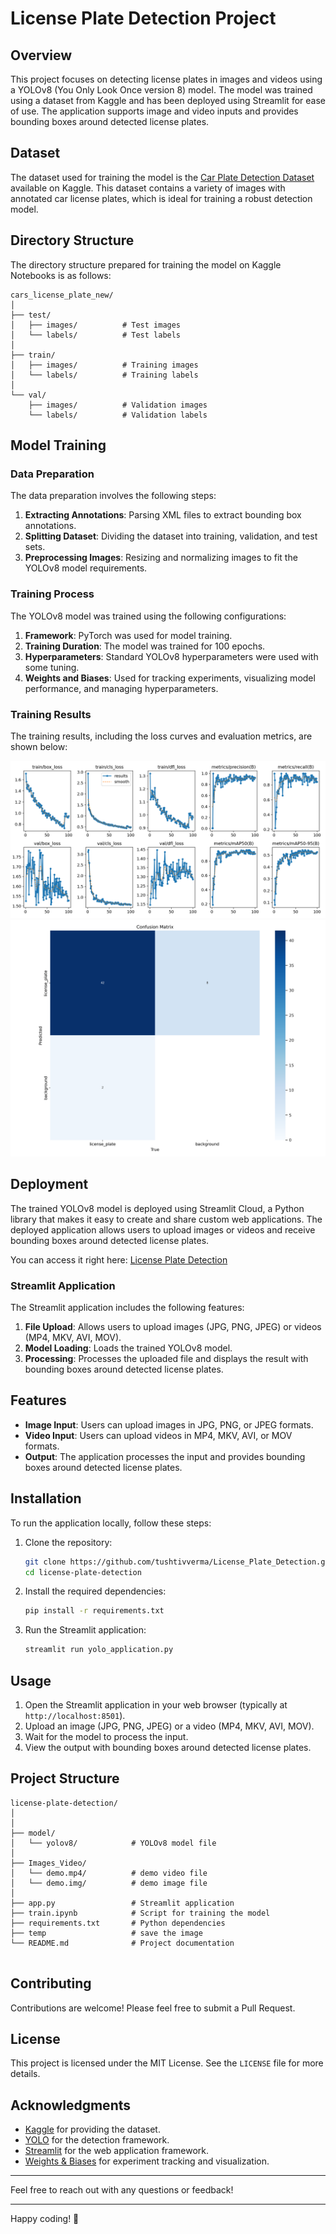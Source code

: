 # License Plate Detection Project

## Overview

This project focuses on detecting license plates in images and videos using a YOLOv8 (You Only Look Once version 8) model. The model was trained using a dataset from Kaggle and has been deployed using Streamlit for ease of use. The application supports image and video inputs and provides bounding boxes around detected license plates.

## Dataset

The dataset used for training the model is the [Car Plate Detection Dataset](https://www.kaggle.com/datasets/andrewmvd/car-plate-detection) available on Kaggle. This dataset contains a variety of images with annotated car license plates, which is ideal for training a robust detection model.

## Directory Structure

The directory structure prepared for training the model on Kaggle Notebooks is as follows:

```
cars_license_plate_new/
│
├── test/
│   ├── images/          # Test images
│   └── labels/          # Test labels
│
├── train/
│   ├── images/          # Training images
│   └── labels/          # Training labels
│
└── val/
    ├── images/          # Validation images
    └── labels/          # Validation labels
```

## Model Training

### Data Preparation

The data preparation involves the following steps:

1. **Extracting Annotations**: Parsing XML files to extract bounding box annotations.
2. **Splitting Dataset**: Dividing the dataset into training, validation, and test sets.
3. **Preprocessing Images**: Resizing and normalizing images to fit the YOLOv8 model requirements.

### Training Process

The YOLOv8 model was trained using the following configurations:

1. **Framework**: PyTorch was used for model training.
2. **Training Duration**: The model was trained for 100 epochs.
3. **Hyperparameters**: Standard YOLOv8 hyperparameters were used with some tuning.
4. **Weights and Biases**: Used for tracking experiments, visualizing model performance, and managing hyperparameters.

### Training Results

The training results, including the loss curves and evaluation metrics, are shown below:

![Training and Validation Losses, Precision, Recall, and mAP](Images_Video/train2.png)
![Confusion Matrix](Images_Video/confusion_matrix.png)


## Deployment

The trained YOLOv8 model is deployed using Streamlit Cloud, a Python library that makes it easy to create and share custom web applications. The deployed application allows users to upload images or videos and receive bounding boxes around detected license plates.

You can access it right here: 
[License Plate Detection](https://licenseplatedetectionn.streamlit.app/)

### Streamlit Application

The Streamlit application includes the following features:

1. **File Upload**: Allows users to upload images (JPG, PNG, JPEG) or videos (MP4, MKV, AVI, MOV).
2. **Model Loading**: Loads the trained YOLOv8 model.
3. **Processing**: Processes the uploaded file and displays the result with bounding boxes around detected license plates.

## Features

- **Image Input**: Users can upload images in JPG, PNG, or JPEG formats.
- **Video Input**: Users can upload videos in MP4, MKV, AVI, or MOV formats.
- **Output**: The application processes the input and provides bounding boxes around detected license plates.

## Installation

To run the application locally, follow these steps:

1. Clone the repository:
   ```bash
   git clone https://github.com/tushtivverma/License_Plate_Detection.git
   cd license-plate-detection
   ```

2. Install the required dependencies:
   ```bash
   pip install -r requirements.txt
   ```

3. Run the Streamlit application:
   ```bash
   streamlit run yolo_application.py
   ```

## Usage

1. Open the Streamlit application in your web browser (typically at `http://localhost:8501`).
2. Upload an image (JPG, PNG, JPEG) or a video (MP4, MKV, AVI, MOV).
3. Wait for the model to process the input.
4. View the output with bounding boxes around detected license plates.

## Project Structure

```
license-plate-detection/
│
│
├── model/
│   └── yolov8/            # YOLOv8 model file
│ 
├── Images_Video/
│   └── demo.mp4/          # demo video file
│   └── demo.img/          # demo image file
│
├── app.py                 # Streamlit application
├── train.ipynb            # Script for training the model
├── requirements.txt       # Python dependencies
├── temp                   # save the image
└── README.md              # Project documentation


```

## Contributing

Contributions are welcome! Please feel free to submit a Pull Request.

## License

This project is licensed under the MIT License. See the `LICENSE` file for more details.

## Acknowledgments

- [Kaggle](https://www.kaggle.com/) for providing the dataset.
- [YOLO](https://pjreddie.com/darknet/yolo/) for the detection framework.
- [Streamlit](https://streamlit.io/) for the web application framework.
- [Weights & Biases](https://www.wandb.com/) for experiment tracking and visualization.

---

Feel free to reach out with any questions or feedback!

---

Happy coding! 🚀